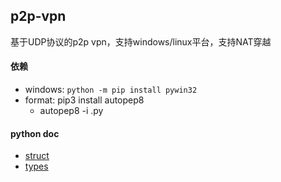 ## p2p-vpn

基于UDP协议的p2p vpn，支持windows/linux平台，支持NAT穿越

#### 依赖

- windows: `python -m pip install pywin32`
- format: pip3 install autopep8
    - autopep8 -i <xxx>.py

#### python doc

- [struct](https://docs.python.org/3/library/struct.html)
- [types](https://docs.python.org/3/library/stdtypes.html#binary-sequence-types-bytes-bytearray-memoryview)